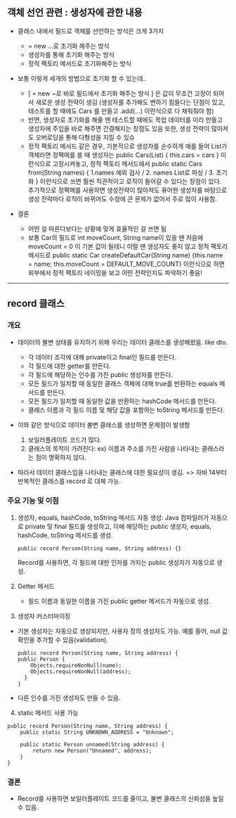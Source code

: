 ## 객체 선언 관련 : 생성자에 관한 내용

- 클래스 내에서 필드로 객체를 선언하는 방식은 크게 3가지
    - = new ...로 초기화 해주는 방식 
    - 생성자를 통해 초기화 해주는 방식 
    - 정적 팩토리 메서드로 초기화해주는 방식

- 보통 이렇게 세개의 방법으로 초기화 할 수 있는데..
  - [ = new ~로 바로 필드에서 초기화 해주는 방식 ] 은 값이 무조건 고정이 되어서 새로운 생성 전략이 생김 (생성자를 추가해도 변하기 힘들다는 단점이 있고, 테스트를 할 때에도 Cars 를 만들고 .add(...) 이런식으로 다 채워줘야 함)
  - 반면, 생성자로 초기화를 해줄 땐 테스트할 때에도 목업 데이터를 미리 만들고 생성자에 주입을 바로 해주면 간결해지는 장점도 있음 또한, 생성 전략이 많아져도 오버로딩을 통해 다형성을 지킬 수 있슈
  - 정적 팩토리 메서드 같은 경우, 기본적으로 생성자를 순수하게 예를 들어 List<car>가 객체라면 정팩메를 쓸 때 생성자는 public Cars(List<Car>) { this.cars = cars } 이런식으로 고정시켜놓고, 정적 팩토리 메서드에서 public static Cars from(String names) { 1.names 예외 검사 / 2. names List로 파싱 / 3. 초기화 } 이런식으로 쓰면 훨씬 직관적이고 로직이 들어갈 수 있다는 장점이 있다. 추가적으로 정팩메를 사용하면 생성전략이 많아져도 퓨어한 생성자를 바탕으로 생성 전략마다 로직이 바뀌어도 수정에 큰 문제가 없어서 주로 많이 사용함.

- 결론
  - 어떤 걸 따른다보다는 상황에 맞게 효율적인 걸 쓰면 됨
  - 보통 Car의 필드로 int moveCount, String name이 있을 땐 처음에 moveCount = 0 이 기본 값이 될테니 이럴 땐 생성자도 좋지 않고 정적 팩토리 메서드로 public static Car createDefaultCar(String name) {this.name = name; this.moveCount = DEFAULT_MOVE_COUNT} 이런식으로 하면 외부에서 정적 팩토리 네이밍을 보고 어떤 전략인지도 파악하기 좋음!
---
## record 클래스

### 개요
* 데이터의 불변 상태를 유지하기 위해 우리는 데이터 클래스를 생성해왔음. like dto.
  * 각 데이터 조각에 대해 private이고 final인 필드를 만든다.
  * 각 필드에 대한 getter를 만든다.
  * 각 필드에 해당하는 인수를 가진 public 생성자를 만든다.
  * 모든 필드가 일치할 때 동일한 클래스 객체에 대해 true를 반환하는 equals 메서드를 만든다.
  * 모든 필드가 일치할 때 동일한 값을 반환하는 hashCode 메서드를 만든다.
  * 클래스 이름과 각 필드 이름 및 해당 값을 포함하는 toString 메서드를 만든다.

* 이와 같은 방식으로 데이터 불변 클래스를 생성하면 문제점이 발생함
  1. 보일러플레이트 코드가 많다.
  2. 클래스의 목적이 가려진다: ex) 이름과 주소를 가진 사람을 나타내는 클래스라는 점이 명확하지 않다.

* 따라서 데이터 클래스임을 나타내는 클래스에 대한 필요성이 생김. => 자바 14부터 반복적인 클래스를 record 로 대체 가능.

### 주요 기능 및 이점

1. 생성자, equals, hashCode, toString 메서드 자동 생성:
   Java 컴파일러가 자동으로 private 및 final 필드를 생성하고, 이에 해당하는 public 생성자, equals, hashCode, toString 메서드를 생성.
   ~~~
   public record Person(String name, String address) {}
   ~~~
   Record를 사용하면, 각 필드에 대한 인자를 가지는 public 생성자가 자동으로 생성.

2. Getter 메서드
   * 필드 이름과 동일한 이름을 가진 public getter 메서드가 자동으로 생성.

3. 생성자 커스터마이징
  * 기본 생성자는 자동으로 생성되지만, 사용자 정의 생성자도 가능. 예를 들어, null 값 확인을 추가할 수 있음(validation).
    ~~~
    public record Person(String name, String address) {
    public Person {
        Objects.requireNonNull(name);
        Objects.requireNonNull(address);
      }
    }
    ~~~
  * 다른 인수를 가진 생성자도 만들 수 있음.

4. static 메서드 사용 가능
  ~~~
  public record Person(String name, String address) {
      public static String UNKNOWN_ADDRESS = "Unknown";
  
      public static Person unnamed(String address) {
          return new Person("Unnamed", address);
      }
  }
  ~~~

### 결론
* Record를 사용하면 보일러플레이트 코드를 줄이고, 불변 클래스의 신뢰성을 높일 수 있음.
